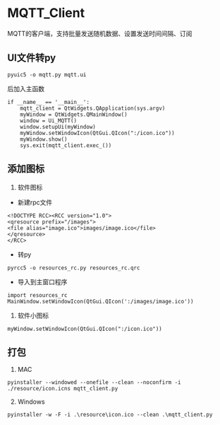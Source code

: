# MQTT_Client
MQTT的客户端，支持批量发送随机数据、设置发送时间间隔、订阅

## UI文件转py
```
pyuic5 -o mqtt.py mqtt.ui 
```
后加入主函数
```
if __name__ == '__main__':
    mqtt_client = QtWidgets.QApplication(sys.argv)
    myWindow = QtWidgets.QMainWindow()
    window = Ui_MQTT()
    window.setupUi(myWindow)
    myWindow.setWindowIcon(QtGui.QIcon(":/icon.ico"))
    myWindow.show()
    sys.exit(mqtt_client.exec_())
```
## 添加图标
1. 软件图标  
- 新建rpc文件
```
<!DOCTYPE RCC><RCC version="1.0">
<qresource prefix="/images">
<file alias="image.ico">images/image.ico</file>
</qresource>
</RCC>
```
- 转py
```
pyrcc5 -o resources_rc.py resources_rc.qrc
```
- 导入到主窗口程序
```
import resources_rc
MainWindow.setWindowIcon(QtGui.QIcon(':/images/image.ico'))
```
1. 软件小图标
```
myWindow.setWindowIcon(QtGui.QIcon(":/icon.ico"))
```
## 打包
1. MAC
```
pyinstaller --windowed --onefile --clean --noconfirm -i ./resource/icon.icns mqtt_client.py
```
2. Windows
```
pyinstaller -w -F -i .\resource\icon.ico --clean .\mqtt_client.py
```
